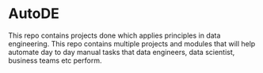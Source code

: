 # AutoDE
This repo contains projects done which applies principles in data engineering. This repo contains multiple projects and modules that will help automate day to day manual tasks that data engineers, data scientist, business teams etc perform.

